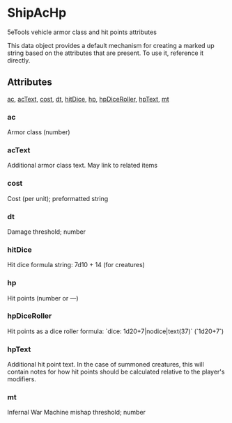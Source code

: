 # ShipAcHp

5eTools vehicle armor class and hit points attributes

This data object provides a default mechanism for creating a marked up string based on the attributes that are present. To use it, reference it directly.

## Attributes

[ac](#ac), [acText](#actext), [cost](#cost), [dt](#dt), [hitDice](#hitdice), [hp](#hp), [hpDiceRoller](#hpdiceroller), [hpText](#hptext), [mt](#mt)


### ac

Armor class (number)

### acText

Additional armor class text. May link to related items

### cost

Cost (per unit); preformatted string

### dt

Damage threshold; number

### hitDice

Hit dice formula string: 7d10 + 14 (for creatures)

### hp

Hit points (number or —)

### hpDiceRoller

Hit points as a dice roller formula: \`dice: 1d20+7|nodice|text(37)\` (\`1d20+7\`)

### hpText

Additional hit point text. In the case of summoned creatures, this will contain notes for how hit points should be calculated relative to the player's modifiers.

### mt

Infernal War Machine mishap threshold; number
